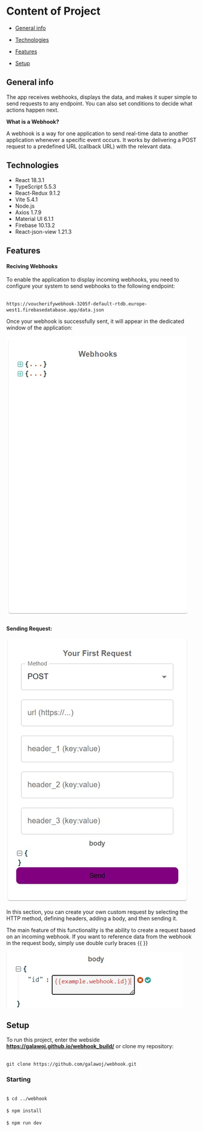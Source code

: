 # Content of Project

- [General info](#general-info)

- [Technologies](#technologies)

- [Features](#features)

- [Setup](#setup)

## General info

The app receives webhooks, displays the data, and makes it super simple to send requests to any endpoint. You can also set conditions to decide what actions happen next.

<b>What is a Webhook?</b>

A webhook is a way for one application to send real-time data to another application whenever a specific event occurs. It works by delivering a POST request to a predefined URL (callback URL) with the relevant data.

## Technologies

<ul>

<li>React 18.3.1</li>

<li>TypeScript 5.5.3</li>

<li>React-Redux 9.1.2</li>

<li>Vite 5.4.1</li>

<li>Node.js</li>

<li>Axios 1.7.9</li>

<li>Material UI 6.1.1</li>

<li>Firebase 10.13.2</li>

<li>React-json-view 1.21.3</li>

</ul>

## Features

#### Reciving Webhooks

To enable the application to display incoming webhooks, you need to configure your system to send webhooks to the following endpoint:

```

https://voucherifywebhook-3205f-default-rtdb.europe-west1.firebasedatabase.app/data.json

```

Once your webhook is successfully sent, it will appear in the dedicated window of the application:

![Webhook window](./images/webhook.jpg)

#### Sending Request:

![Request window](./images/request.jpg)

In this section, you can create your own custom request by selecting the HTTP method, defining headers, adding a body, and then sending it.

The main feature of this functionality is the ability to create a request based on an incoming webhook. If you want to reference data from the webhook in the request body, simply use double curly braces {{ }}

![Example body](./images/body.jpg)

<!-- #### Continuous Learning:

<ul>

<li><b>Contextual Learning:</b> The app continues the previous text by incorporating words you found unfamiliar, reinforcing your understanding and retention of new vocabulary.</li>

</ul> -->

## Setup

To run this project, enter the webside <b>https://galawoj.github.io/webhook_build/</b> or clone my repository:

```

git clone https://github.com/galawoj/webhook.git

```

### Starting

```

$ cd ../webhook

$ npm install

$ npm run dev

```
